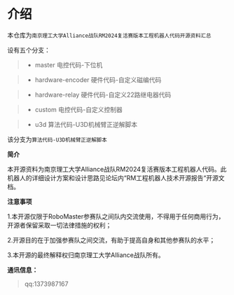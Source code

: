 # 介绍

本仓库为`南京理工大学Alliance战队RM2024复活赛版本工程机器人代码开源资料汇总`

设有五个分支：

> - master 电控代码-下位机

> - hardware-encoder 硬件代码-自定义磁编代码

> - hardware-relay 硬件代码-自定义22路继电器代码

> - custom 电控代码-自定义控制器

> - u3d 算法代码-U3D机械臂正逆解脚本

该分支为`算法代码-U3D机械臂正逆解脚本`

**简介** 

本开源资料为南京理工大学Alliance战队RM2024复活赛版本工程机器人代码。此机器人的详细设计方案和设计思路见论坛内“RM工程机器人技术开源报告“开源文档。

**注意事项**

1.本开源仅限于RoboMaster参赛队之间队内交流使用，不得用于任何商用行为，开源者保留采取一切法律措施的权利；

2.开源目的在于加强参赛队之间交流，有助于提高自身和其他参赛队的水平；

3.本开源的最终解释权归南京理工大学Alliance战队所有。

**通讯信息：**

> qq:1373987167
